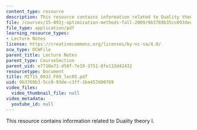 ```yaml
---
content_type: resource
description: This resource contains information related to Duality theory I.
file: /courses/15-093j-optimization-methods-fall-2009/9b3769b35cc093dec3ff1ba457d00769_MIT15_093J_F09_lec05.pdf
file_type: application/pdf
learning_resource_types:
- Lecture Notes
license: https://creativecommons.org/licenses/by-nc-sa/4.0/
ocw_type: OCWFile
parent_title: Lecture Notes
parent_type: CourseSection
parent_uid: e7710e71-d58f-7e19-3751-8fe133d42432
resourcetype: Document
title: MIT15_093J_F09_lec05.pdf
uid: 9b3769b3-5cc0-93de-c3ff-1ba457d00769
video_files:
  video_thumbnail_file: null
video_metadata:
  youtube_id: null
---
```

This resource contains information related to Duality theory I.